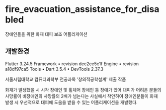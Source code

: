 # fire_evacuation_assistance_for_disabled

장애인들을 위한 화재 대피 보조 어플리케이션

## 개발환경

Flutter 3.24.5
Framework • revision dec2ee5c1f
Engine • revision a18df97ca5
Tools • Dart 3.5.4 • DevTools 2.37.3

서울시립대학교 컴퓨터과학부 전공과목 '창의적공학설계' 제출 작품

화재가 발생했을 시 시각 장애인 및 휠체어 장애인 등 장애가 있어 대피가 어려운 분들의 사망률이 비장애인의 사망률의 2배가 넘는다는 사실에서 착안하여
장애인분들이 화재 발생 시 우선적으로 대피에 도움을 받을 수 있는 어플리케이션을 개발했다.
